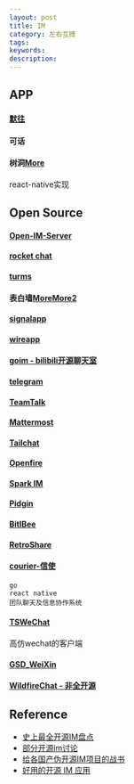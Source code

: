```yaml
---
layout: post
title: IM
category: 左右互搏
tags: 
keywords: 
description: 
---
```


## APP

#### [默往](http://www.mostonegame.com/)

#### 可话

#### 树洞[More](https://qxchat.cn/)

react-native实现

## Open Source

#### [Open-IM-Server](https://github.com/OpenIMSDK/Open-IM-Server)

#### [rocket chat](https://rocket.chat/)

#### [turms](https://github.com/turms-im/turms)

#### 表白墙[More](https://github.com/qq20004604/love-love-wall-server)[More2](https://github.com/qq20004604/love-love-wall-web.git)

#### [signalapp](https://github.com/signalapp)

#### [wireapp](https://github.com/wireapp)

#### [goim - bilibili开源聊天室](https://goim.io/)

#### [telegram](https://telegram.org/apps)

#### [TeamTalk]()

#### [Mattermost](https://github.com/mattermost)

#### [Tailchat]()

#### [Openfire]()

#### [Spark IM]()

#### [Pidgin]()

#### [BitlBee]()

#### [RetroShare]()

#### [courier-信使]()

```
go
react native
团队聊天及信息协作系统
```
#### [TSWeChat](https://github.com/hilen/TSWeChat)

高仿wechat的客户端

#### [GSD_WeiXin](https://github.com/gsdios/GSD_WeiXin)

#### [WildfireChat - 非全开源](https://wildfirechat.cn/)

## Reference

* [史上最全开源IM盘点](https://blog.csdn.net/xmcy001122/article/details/110679978)
* [部分开源im讨论](https://v2ex.com/t/823554)
* [给各国产伪开源IM项目的战书](https://github.com/turms-im/turms/issues/912)
* [好用的开源 IM 应用](https://juejin.cn/post/7233413563464892453)